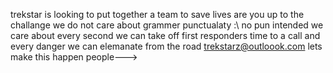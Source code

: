 trekstar is looking to put together a team to save lives are you up to the challange we do not care about grammer punctualaty :\ no pun intended we care about every second we can take off first responders time to a call and every danger we can elemanate from the road trekstarz@outloook.com lets make this happen people\--->
